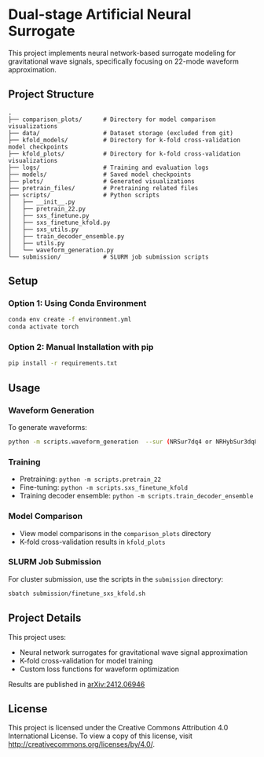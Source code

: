 # Dual-stage Artificial Neural Surrogate

This project implements neural network-based surrogate modeling for gravitational wave signals, specifically focusing on 22-mode waveform approximation.

## Project Structure

```
.
├── comparison_plots/      # Directory for model comparison visualizations
├── data/                  # Dataset storage (excluded from git)
├── kfold_models/          # Directory for k-fold cross-validation model checkpoints
├── kfold_plots/           # Directory for k-fold cross-validation visualizations
├── logs/                  # Training and evaluation logs
├── models/                # Saved model checkpoints
├── plots/                 # Generated visualizations
├── pretrain_files/        # Pretraining related files
├── scripts/               # Python scripts
│   ├── __init__.py
│   ├── pretrain_22.py
│   ├── sxs_finetune.py
│   ├── sxs_finetune_kfold.py
│   ├── sxs_utils.py
│   ├── train_decoder_ensemble.py
│   ├── utils.py
│   └── waveform_generation.py
└── submission/            # SLURM job submission scripts
```

## Setup

### Option 1: Using Conda Environment
```bash
conda env create -f environment.yml
conda activate torch
```

### Option 2: Manual Installation with pip

```bash
pip install -r requirements.txt
```

## Usage

### Waveform Generation
To generate waveforms:
```bash
python -m scripts.waveform_generation  --sur (NRSur7dq4 or NRHybSur3dq8)
```

### Training
- Pretraining: `python -m scripts.pretrain_22`
- Fine-tuning: `python -m scripts.sxs_finetune_kfold`
- Training decoder ensemble: `python -m scripts.train_decoder_ensemble`

### Model Comparison
- View model comparisons in the `comparison_plots` directory
- K-fold cross-validation results in `kfold_plots`

### SLURM Job Submission
For cluster submission, use the scripts in the `submission` directory:
```bash
sbatch submission/finetune_sxs_kfold.sh
```



## Project Details

This project uses:
- Neural network surrogates for gravitational wave signal approximation
- K-fold cross-validation for model training
- Custom loss functions for waveform optimization

Results are published in [arXiv:2412.06946](https://arxiv.org/abs/2412.06946v1)

## License
This project is licensed under the Creative Commons Attribution 4.0 International License. To view a copy of this license, visit <http://creativecommons.org/licenses/by/4.0/>.
